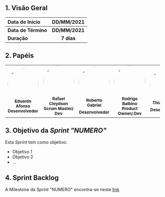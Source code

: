 ## 1. Visão Geral

| Data de Início | DD/MM/2021 |
|:--|:--:|
| **Data de Término** | **DD/MM/2021** |
| **Duração** | **7 dias** |

## 2. Papéis

<table>
    <tr>
     <!-- Eduardo   -->
        <td align="center"><a href="https://github.com/oEduardoAfonso"><img style="border-radius: 50%;" src="https://avatars.githubusercontent.com/u/54921791?s=400&u=12d7cd0e0fdb7e4540dd786c4cc936167d8b7666&v=4" width="100px;" alt=""/><br /><sub><b>Eduardo Afonso</b><br><b>Desenvolvedor</b></sub></a><br /></td>
     <!-- Rafael -->
        <td align="center"><a href="https://github.com/RcleydsonR">
        <img style="border-radius: 50%;" src="https://avatars.githubusercontent.com/u/74625814?s=460&u=c3b77eaa289d931e139e184d494e0151956372a8&v=4"width="100px;" alt=""/>
        <br /><sub><b>Rafael Cleydson</b><br><b>Scrum Master/ Dev</b></sub></a><br /></td>
         <!-- Roberto  -->
        <td align="center"><a href="https://github.com/mangabeiras"><img style="border-radius: 50%;" src="https://avatars.githubusercontent.com/u/54643519?s=400&u=e818422fc51e3e58e20e2bfc28bcdcd96a3acf62&v=4" width="100px;" alt=""/><br /><sub><b>Roberto Gabriel</b><br><b>Desenvolvedor</sub></a><br /></td>
     <!-- Rodrigo     -->
        <td align="center"><a href=https://github.com/Balbinoo><img style="border-radius: 50%;" src="https://avatars.githubusercontent.com/u/54644626?s=400&u=8d36fb668cd69ccd23d5827ae9e1b86a937eefa1&v=4" width="100px;" alt=""/><br /><sub><b>Rodrigo Balbino</b><br><b>Product Owner/ Dev</b></sub></a><br /></td>
    <!-- Thiago  -->
        <td align="center"><a href=https://github.com/thiagohdaqw><img style="border-radius: 50%;" src="https://avatars.githubusercontent.com/u/54081877?s=400&u=c1add0666adbf836efe972df83a854185477c2cc&v=4" width="100px;" alt=""/><br /><sub><b>Thiago Paiva</b><br><b>Desenvolvedor</sub></a><br/></td>
     <!-- Victor -->
        <td align="center"><a href=https://github.com/victorhugo21><img style="border-radius: 50%;" src="https://avatars.githubusercontent.com/u/54643372?s=400&u=662c17b015a365ca35b5b4ea519c0fd64fd00184&v=4" width="100px;" alt=""/><br /><sub><b>Victor Hugo</b><br><b>Desenvolvedor</sub></a><br/></td>
        </tr>
    </table>
    
## 3. Objetivo da _Sprint "NUMERO"_

<p align="justify">Esta <i>Sprint</i> tem como objetivo:</p>

- Objetivo 1
- Objetivo 2
- ...

## 4. Sprint Backlog

A Milestone da _Sprint_ "NUMERO" encontra-se neste [link](https://github.com/fga-eps-mds/2020.2-Anunbis/milestone/...)

<!-- Caso necessário
## 5. Débitos Acumulados

| Issue | Descrição |
|:--|:--:|
| **#XX** | ... |

-->
